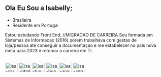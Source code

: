 ## Ola Eu Sou a Isabelly;
*  Brasileira 
* Residente em Portugal

Estou estudando Front End; //MIGRACAO DE CARREIRA
Sou formada em Sistemas de Informacao (2016) porem trabalhava com gestao de loja/pessoa ate conseguir a documentaçao e me estabelecer no país
nova meta para 2023 é retomar a carreira em TI.

<!--
<div>
  <a href="https://github.com/Isabellylima">
  <img height="180em" src="https://github-readme-stats.vercel.app/api?username=Isabellylima&show_icons=true&theme=dark&include_all_commits=true&count_private=true"/>
 
</div>
!-->
<div style="display: inline_block"><br>
  <img align="center" alt="isa-css" height="30" width="40" src="https://cdn.jsdelivr.net/gh/devicons/devicon/icons/css3/css3-original.svg" />          
  <img align="center" alt="isa-html" height="30" width="40" src="https://cdn.jsdelivr.net/gh/devicons/devicon/icons/html5/html5-original.svg" />
  <img align="center" alt="isa-typ" height="30" width="40"src="https://cdn.jsdelivr.net/gh/devicons/devicon/icons/typescript/typescript-original.svg" />     
  <img align="center" alt="isa-boo" height="30" width="40" src="https://cdn.jsdelivr.net/gh/devicons/devicon/icons/bootstrap/bootstrap-original-wordmark.svg" />
          
  <img align="center" alt="isa-ang" height="30" width="40" src="https://cdn.jsdelivr.net/gh/devicons/devicon/icons/angularjs/angularjs-original.svg" />
    <img align="center" alt="isa-ang" height="30" width="40" src="https://cdn.jsdelivr.net/gh/devicons/devicon/icons/adonisjs/adonisjs-original.svg" />
         
       
           

</div>
